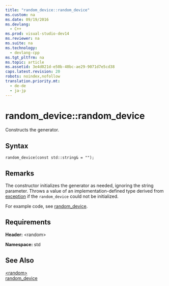 ```yaml
---
title: "random_device::random_device"
ms.custom: na
ms.date: 09/19/2016
ms.devlang: 
  - C++
ms.prod: visual-studio-dev14
ms.reviewer: na
ms.suite: na
ms.technology: 
  - devlang-cpp
ms.tgt_pltfrm: na
ms.topic: article
ms.assetid: 3e4d021d-e50b-40bc-ae29-9071d7e5cd38
caps.latest.revision: 20
robots: noindex,nofollow
translation.priority.mt: 
  - de-de
  - ja-jp
---
```

# random_device::random_device
Constructs the generator.  
  
## Syntax  
  
```  
random_device(const std::string& = "");  
```  
  
## Remarks  
 The constructor initializes the generator as needed, ignoring the string parameter. Throws a value of an implementation-defined type derived from [exception](../vs140/exception-Class.md) if the `random_device` could not be initialized.  
  
 For example code, see [random_device](../vs140/random_device-Class.md).  
  
## Requirements  
 **Header:** <random\>  
  
 **Namespace:** std  
  
## See Also  
 [<random\>](../vs140/-random-.md)   
 [random_device](../vs140/random_device-Class.md)